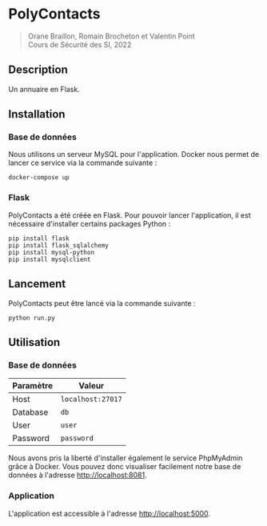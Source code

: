 # PolyContacts
> Orane Braillon, Romain Brocheton et Valentin Point  
> Cours de Sécurité des SI, 2022


## Description
Un annuaire en Flask.  


## Installation
### Base de données
Nous utilisons un serveur MySQL pour l'application. Docker nous permet de lancer ce service via la commande suivante :  
```
docker-compose up
```

### Flask
PolyContacts a été créée en Flask. Pour pouvoir lancer l'application, il est nécessaire d'installer certains packages Python :  
```
pip install flask
pip install flask_sqlalchemy
pip install mysql-python
pip install mysqlclient
```

## Lancement
PolyContacts peut être lancé via la commande suivante :
```
python run.py
```

## Utilisation
### Base de données
| Paramètre 	| Valeur            	|
|-----------	|-------------------	|
| Host      	| `localhost:27017` 	|
| Database  	| `db`              	|
| User      	| `user`            	|
| Password  	| `password`        	|

Nous avons pris la liberté d'installer également le service PhpMyAdmin grâce à Docker. Vous pouvez donc visualiser facilement notre base de données à l'adresse [http://localhost:8081](http://localhost:8081).

### Application
L'application est accessible à l'adresse [http://localhost:5000](http://localhost:5000).